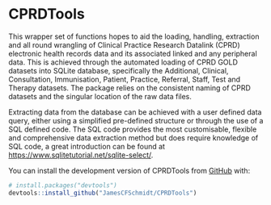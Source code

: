 
<!-- README.md is generated from README.Rmd. Please edit that file -->

# CPRDTools

<!-- badges: start -->
<!-- badges: end -->

This wrapper set of functions hopes to aid the loading, handling,
extraction and all round wrangling of Clinical Practice Research
Datalink (CPRD) electronic health records data and its associated linked
and any peripheral data. This is achieved through the automated loading
of CPRD GOLD datasets into SQLite database, specifically the Additional,
Clinical, Consultation, Immunisation, Patient, Practice, Referral,
Staff, Test and Therapy datasets. The package relies on the consistent
naming of CPRD datasets and the singular location of the raw data files.

Extracting data from the database can be achieved with a user defined
data query, either using a simplified pre-defined structure or through
the use of a SQL defined code. The SQL code provides the most
customisable, flexible and comprehensive data extraction method but does
require knowledge of SQL code, a great introduction can be found at
<https://www.sqlitetutorial.net/sqlite-select/>.

You can install the development version of CPRDTools from
[GitHub](https://github.com/) with:

``` r
# install.packages("devtools")
devtools::install_github("JamesCFSchmidt/CPRDTools")
```
